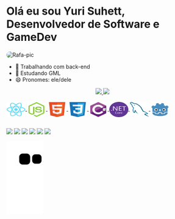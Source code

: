 <h1>
  Olá eu sou Yuri Suhett,
  <br>Desenvolvedor de Software e GameDev
</h1>

<div style="display: inline_block">
 <img align="center" alt="Rafa-pic" height="150" style="border-radius:100px;"        src="https://media.discordapp.net/attachments/639956127056134178/890373478988013628/Publicacoes_Instagram_1_1.png?width=676&height=676">

 <ul>
  <li>🔭 Trabalhando com back-end</li>
  <li>🌱 Estudando GML</li>
  <li>😄 Pronomes: ele/dele</li>
 </ul>
</div>

<div align="center">
  <a href="https://github.com/yurisuhett">
  <img height="180em" src="https://github-readme-stats.vercel.app/api?username=yurisuhett&show_icons=true&theme=gruvbox&include_all_commits=true&count_private=true"/>
  <img height="180em" src="https://github-readme-stats.vercel.app/api/top-langs/?username=yurisuhett&layout=compact&langs_count=7&theme=gruvbox"/>
</div>
  
<div style="display: inline_block"><br>
  <img align="center" alt="Yuri-React" height="40" width="50" src="https://raw.githubusercontent.com/devicons/devicon/master/icons/react/react-original.svg">
  <img align="center" alt="Yuri-Nodejs" height="40" width="50" src="https://github.com/devicons/devicon/blob/master/icons/nodejs/nodejs-original.svg">
  <img align="center" alt="Yuri-HTML" height="40" width="50" src="https://raw.githubusercontent.com/devicons/devicon/master/icons/html5/html5-original.svg">
  <img align="center" alt="Yuri-CSS" height="40" width="50" src="https://raw.githubusercontent.com/devicons/devicon/master/icons/css3/css3-original.svg">
  <img align="center" alt="Yuri-Csharp" height="40" width="50" src="https://raw.githubusercontent.com/devicons/devicon/master/icons/csharp/csharp-original.svg">
  <img align="center" alt="Yuri-DotNetCore" height="40" width="50" src="https://github.com/devicons/devicon/blob/master/icons/dotnetcore/dotnetcore-original.svg">
  <img align="center" alt="Yuri-Mysql" height="40" width="50" src="https://github.com/devicons/devicon/blob/master/icons/mysql/mysql-original.svg">
  <img align="center" alt="Yuri-Godot" height="40" width="50" src="https://github.com/devicons/devicon/blob/master/icons/godot/godot-original.svg">
</div>
  
  ##
  
  <div> 
  <a href="https://www.youtube.com/channel/UC_-uuuZbY0AAt9CViNzvc-Q" target="_blank"><img src="https://img.shields.io/badge/YouTube-FF0000?style=for-the-badge&logo=youtube&logoColor=white" target="_blank"></a>
  <a href="https://instagram.com/rafaballerini" target="_blank"><img src="https://img.shields.io/badge/-Instagram-%23E4405F?style=for-the-badge&logo=instagram&logoColor=white" target="_blank"></a>
 	<a href="https://www.twitch.tv/rafaballerinii" target="_blank"><img src="https://img.shields.io/badge/Twitch-9146FF?style=for-the-badge&logo=twitch&logoColor=white" target="_blank"></a>
 <a href="https://discord.gg/wagxzStdcR" target="_blank"><img src="https://img.shields.io/badge/Discord-7289DA?style=for-the-badge&logo=discord&logoColor=white" target="_blank"></a> 
  <a href = "mailto:contatorafaballerini@gmail.com"><img src="https://img.shields.io/badge/-Gmail-%23333?style=for-the-badge&logo=gmail&logoColor=white" target="_blank"></a>
  <a href="https://www.linkedin.com/in/rafaella-ballerini-45875016a" target="_blank"><img src="https://img.shields.io/badge/-LinkedIn-%230077B5?style=for-the-badge&logo=linkedin&logoColor=white" target="_blank"></a> 
 
  ![Snake animation](https://github.com/rafaballerini/rafaballerini/blob/output/github-contribution-grid-snake.svg)
 
</div>
